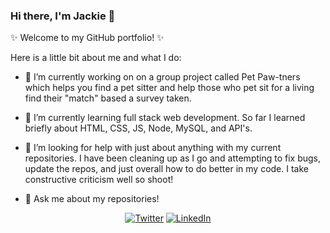 ### Hi there, I'm Jackie 👋

✨ Welcome to my GitHub portfolio! ✨

Here is a little bit about me and what I do:

- 🔭 I’m currently working on on a group project called Pet Paw-tners which helps you find a pet sitter and help those who pet sit for a living find their "match" based a survey taken. 

- 🌱 I’m currently learning full stack web development. So far I learned briefly about HTML, CSS, JS, Node, MySQL, and API's. 

- 🤔 I’m looking for help with just about anything with my current repositories. I have been cleaning up as I go and attempting to fix bugs, update the repos, and just overall how to do better in my code. I take constructive criticism well so shoot! 

- 💬 Ask me about my repositories!  

<p align="center">
	<a href="https://twitter.com/jcqlngeiger"><img src="https://img.shields.io/twitter/follow/jcqlngeiger?label=Twitter&style=social" alt="Twitter"></a>
  	<a href="https://www.linkedin.com/in/jacqueline-geiger-9180ab117/"><img src="https://img.shields.io/badge/LinkedIn--_.svg?style=social&logo=linkedin" alt="LinkedIn"></a>
  </p>

